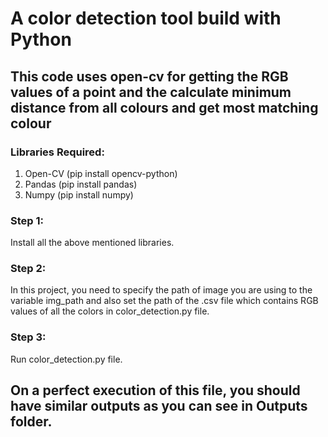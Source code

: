 # A color detection tool build with Python
## This code uses open-cv for getting the RGB values of a point and the calculate minimum distance from all colours and get most matching colour

### Libraries Required:
  1) Open-CV (pip install opencv-python)
  2) Pandas (pip install pandas)
  3) Numpy (pip install numpy)

### Step 1:
Install all the above mentioned libraries.

### Step 2:
In this project, you need to specify the path of image you are using to the variable img_path and also set the path of the .csv file which contains RGB values of all the colors in color_detection.py file.

### Step 3:
Run color_detection.py file.

## On a perfect execution of this file, you should have similar outputs as you can see in Outputs folder.

